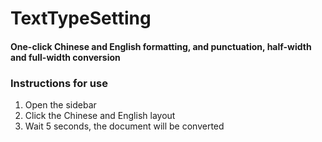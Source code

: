 # TextTypeSetting

#### One-click Chinese and English formatting, and punctuation, half-width and full-width conversion


### Instructions for use

1. Open the sidebar
2. Click the Chinese and English layout
3. Wait 5 seconds, the document will be converted
